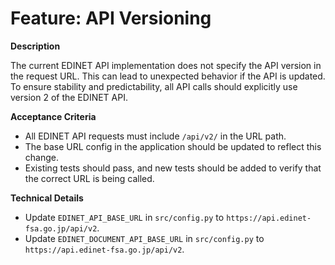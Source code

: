 # Feature: API Versioning

**Description**

The current EDINET API implementation does not specify the API version in the request URL. This can lead to unexpected behavior if the API is updated. To ensure stability and predictability, all API calls should explicitly use version 2 of the EDINET API.

**Acceptance Criteria**

- All EDINET API requests must include `/api/v2/` in the URL path.
- The base URL config in the application should be updated to reflect this change.
- Existing tests should pass, and new tests should be added to verify that the correct URL is being called.

**Technical Details**

- Update `EDINET_API_BASE_URL` in `src/config.py` to `https://api.edinet-fsa.go.jp/api/v2`.
- Update `EDINET_DOCUMENT_API_BASE_URL` in `src/config.py` to `https://api.edinet-fsa.go.jp/api/v2`.
